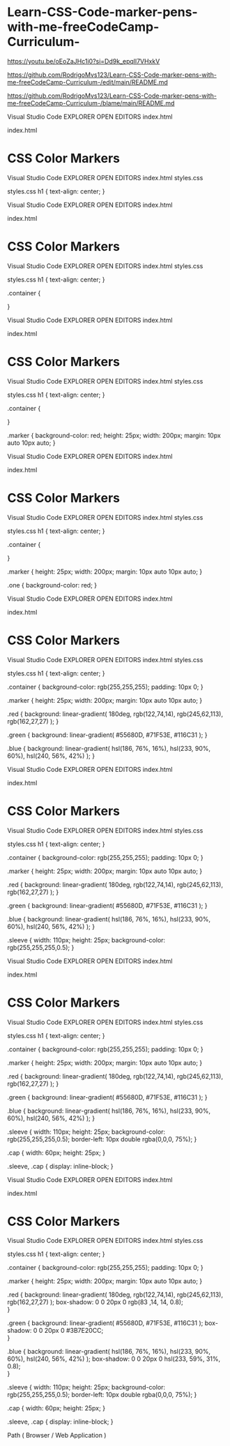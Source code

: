 # Learn-CSS-Code-marker-pens-with-me-freeCodeCamp-Curriculum-

https://youtu.be/oEoZaJHc1i0?si=Dd9k_epqll7VHxkV 

https://github.com/RodrigoMvs123/Learn-CSS-Code-marker-pens-with-me-freeCodeCamp-Curriculum-/edit/main/README.md

https://github.com/RodrigoMvs123/Learn-CSS-Code-marker-pens-with-me-freeCodeCamp-Curriculum-/blame/main/README.md

Visual Studio Code
EXPLORER
OPEN EDITORS
index.html

index.html
<!DOCTYPE html>
<html lang="en">
<head>
    <meta charset="UTF-8">
    <meta name="viewport" content="width=device-width, initial-scale=1.0">
    <title>CSS Colored Markers</title>
</head>
<body>
    <h1>CSS Color Markers</h1>
</body>
</html>

Visual Studio Code
EXPLORER
OPEN EDITORS
index.html
styles.css

styles.css
h1 {
    text-align: center;
}

Visual Studio Code
EXPLORER
OPEN EDITORS
index.html

index.html
<!DOCTYPE html>
<html lang="en">
<head>
    <meta charset="UTF-8">
    <meta name="viewport" content="width=device-width, initial-scale=1.0">
    <title>CSS Colored Markers</title>
    <link rel="stylesheet" href="styles.css"/>
</head>
<body>
    <h1>CSS Color Markers</h1>
    <div class="container"></div>
</body>
</html>

Visual Studio Code
EXPLORER
OPEN EDITORS
index.html
styles.css

styles.css
h1 {
    text-align: center;
}

.container {
    
}

Visual Studio Code
EXPLORER
OPEN EDITORS
index.html

index.html
<!DOCTYPE html>
<html lang="en">
<head>
    <meta charset="UTF-8">
    <meta name="viewport" content="width=device-width, initial-scale=1.0">
    <title>CSS Colours Markers</title>
    <link rel="stylesheet" href="styles.css"/>
</head>
<body>
    <h1>CSS Color Markers</h1>
    <div class="container">
        <div class="marker"></div>
    </div>
</body>
</html>

Visual Studio Code
EXPLORER
OPEN EDITORS
index.html
styles.css

styles.css
h1 {
    text-align: center;
}

.container {

}

.marker {
    background-color: red;
    height: 25px;
    width: 200px;
    margin: 10px auto 10px auto;
}

Visual Studio Code
EXPLORER
OPEN EDITORS
index.html

index.html
<!DOCTYPE html>
<html lang="en">
<head>
    <meta charset="UTF-8">
    <meta name="viewport" content="width=device-width, initial-scale=1.0">
    <title>CSS Colours Markers</title>
    <link rel="stylesheet" href="styles.css"/>
</head>
<body>
    <h1>CSS Color Markers</h1>
    <div class="container">
        <div class="marker one"></div>
        <div class="marker"></div>
        <div class="marker"></div>
    </div>
</body>
</html>

Visual Studio Code
EXPLORER
OPEN EDITORS
index.html
styles.css

styles.css
h1 {
    text-align: center;
}

.container {

}

.marker {
    height: 25px;
    width: 200px;
    margin: 10px auto 10px auto;
}

.one {
    background-color: red;
}

Visual Studio Code
EXPLORER
OPEN EDITORS
index.html

index.html
<!DOCTYPE html>
<html lang="en">
<head>
    <meta charset="UTF-8">
    <meta name="viewport" content="width=device-width, initial-scale=1.0">
    <title>CSS Colours Markers</title>
    <link rel="stylesheet" href="styles.css"/>
</head>
<body>
    <h1>CSS Color Markers</h1>
    <div class="container">
        <div class="marker one"></div>
        <div class="marker two"></div>
        <div class="marker three"></div>
    </div>
</body>
</html>

Visual Studio Code
EXPLORER
OPEN EDITORS
index.html
styles.css

styles.css
h1 {
    text-align: center;
}

.container {
    background-color: rgb(255,255,255);
    padding: 10px 0;
}

.marker {
    height: 25px;
    width: 200px;
    margin: 10px auto 10px auto;
}

.red {
    background: linear-gradient(
         180deg,
       rgb(122,74,14),
       rgb(245,62,113), 
       rgb(162,27,27)
    );
}

.green {
    background: linear-gradient(
        #55680D,
        #71F53E,
        #116C31
    );
}

.blue {
    background: linear-gradient(
        hsl(186, 76%, 16%),
        hsl(233, 90%, 60%),
        hsl(240, 56%,  42%)
    );
}

Visual Studio Code
EXPLORER
OPEN EDITORS
index.html

index.html
<!DOCTYPE html>
<html lang="en">
<head>
    <meta charset="UTF-8">
    <meta name="viewport" content="width=device-width, initial-scale=1.0">
    <title>CSS Colours Markers</title>
    <link rel="stylesheet" href="styles.css"/>
</head>
<body>
    <h1>CSS Color Markers</h1>
    <div class="container">
        <div class="marker red">
            <div class="sleeve"></div>
        </div>
        <div class="marker green"></div>
        <div class="marker blue"></div>
    </div>
</body>
</html>

Visual Studio Code
EXPLORER
OPEN EDITORS
index.html
styles.css

styles.css
h1 {
    text-align: center;
}

.container {
    background-color: rgb(255,255,255);
    padding: 10px 0;
}

.marker {
    height: 25px;
    width: 200px;
    margin: 10px auto 10px auto;
}

.red {
    background: linear-gradient(
         180deg,
       rgb(122,74,14),
       rgb(245,62,113), 
       rgb(162,27,27)
    );
}

.green {
    background: linear-gradient(
        #55680D,
        #71F53E,
        #116C31
    );
}

.blue {
    background: linear-gradient(
        hsl(186, 76%, 16%),
        hsl(233, 90%, 60%),
        hsl(240, 56%,  42%)
    );
}

.sleeve {
    width: 110px;
    height: 25px;
    background-color: rgb(255,255,255,0.5);
}


Visual Studio Code
EXPLORER
OPEN EDITORS
index.html

index.html
<!DOCTYPE html>
<html lang="en">
<head>
    <meta charset="UTF-8">
    <meta name="viewport" content="width=device-width, initial-scale=1.0">
    <title>CSS Colours Markers</title>
    <link rel="stylesheet" href="styles.css"/>
</head>
<body>
    <h1>CSS Color Markers</h1>
    <div class="container">
        <div class="marker red">
            <div class="cap"></div>
            <div class="sleeve"></div>
        </div>
        <div class="marker green"></div>
        <div class="marker blue"></div>
    </div>
</body>
</html>

Visual Studio Code
EXPLORER
OPEN EDITORS
index.html
styles.css

styles.css
h1 {
    text-align: center;
}

.container {
    background-color: rgb(255,255,255);
    padding: 10px 0;
}

.marker {
    height: 25px;
    width: 200px;
    margin: 10px auto 10px auto;
}

.red {
    background: linear-gradient(
         180deg,
       rgb(122,74,14),
       rgb(245,62,113), 
       rgb(162,27,27)
    );
}

.green {
    background: linear-gradient(
        #55680D,
        #71F53E,
        #116C31
    );
}

.blue {
    background: linear-gradient(
        hsl(186, 76%, 16%),
        hsl(233, 90%, 60%),
        hsl(240, 56%,  42%)
    );
}

.sleeve {
    width: 110px;
    height: 25px;
    background-color: rgb(255,255,255,0.5);
    border-left: 10px double rgba(0,0,0, 75%);
}

.cap {
    width: 60px;
    height: 25px;
}

.sleeve, .cap {
    display: inline-block;
}

Visual Studio Code
EXPLORER
OPEN EDITORS
index.html

index.html
<!DOCTYPE html>
<html lang="en">
<head>
    <meta charset="UTF-8">
    <meta name="viewport" content="width=device-width, initial-scale=1.0">
    <title>CSS Colours Markers</title>
    <link rel="stylesheet" href="styles.css"/>
</head>
<body>
    <h1>CSS Color Markers</h1>
    <div class="container">
        <div class="marker red">
            <div class="cap"></div>
            <div class="sleeve"></div>
        </div>
        <div class="marker green">
            <div class="cap"></div>
            <div class="sleeve"></div>
        </div>
        <div class="marker blue">
            <div class="cap"></div>
            <div class="sleeve"></div>
        </div>
    </div>
</body>
</html>

Visual Studio Code
EXPLORER
OPEN EDITORS
index.html
styles.css

styles.css
h1 {
    text-align: center;
}

.container {
    background-color: rgb(255,255,255);
    padding: 10px 0;
}

.marker {
    height: 25px;
    width: 200px;
    margin: 10px auto 10px auto;
}

.red {
    background: linear-gradient(
         180deg,
       rgb(122,74,14),
       rgb(245,62,113), 
       rgb(162,27,27)
    );
    box-shadow: 0 0 20px 0 rgb(83 ,14, 14, 0.8);   
}

.green {
    background: linear-gradient(
        #55680D,
        #71F53E,
        #116C31
    );
    box-shadow: 0 0 20px 0 #3B7E20CC;   
}

.blue {
    background: linear-gradient(
        hsl(186, 76%, 16%),
        hsl(233, 90%, 60%),
        hsl(240, 56%,  42%)
    );
    box-shadow: 0 0 20px 0 hsl(233, 59%, 31%, 0.8);   
}

.sleeve {
    width: 110px;
    height: 25px;
    background-color: rgb(255,255,255,0.5);
    border-left: 10px double rgba(0,0,0, 75%);
}

.cap {
    width: 60px;
    height: 25px;
}

.sleeve, .cap {
    display: inline-block;
}

Path ( Browser / Web Application )
